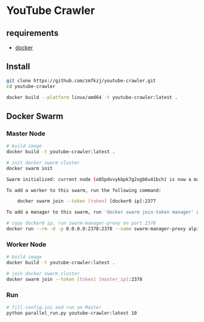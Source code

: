 # YouTube Crawler

## requirements

- [docker](https://docs.docker.com/engine/install/)

## Install

```bash
git clone https://github.com/zmfkzj/youtube-crawler.git
cd youtube-crawler

docker build --platform linux/amd64 -t youtube-crawler:latest .
```

## Docker Swarm

### Master Node

```sh
# build image
docker build -t youtube-crawler:latest .

# init docker swarm cluster
docker swarm init
```

```sh
Swarm initialized: current node (o85pdvvykbpk7g2ugb6u41bch) is now a manager.

To add a worker to this swarm, run the following command:

    docker swarm join --token [token] [docker0 ip]:2377

To add a manager to this swarm, run 'docker swarm join-token manager' and follow the instructions.
```

```sh
# copy docker0 ip, run swarm-manager-proxy on port 2378
docker run --rm -d -p 0.0.0.0:2378:2378 --name swarm-manager-proxy alpine/socat tcp-l:2378,fork,reuseaddr tcp:[docker0 ip]:2377
```

### Worker Node

```sh
# build image
docker build -t youtube-crawler:latest .

# join docker swarm cluster
docker swarm join --token [token] [master_ip]:2378
```

### Run

```sh
# fill config.ini and run on Master
python parallel_run.py youtube-crawler:latest 10
```
